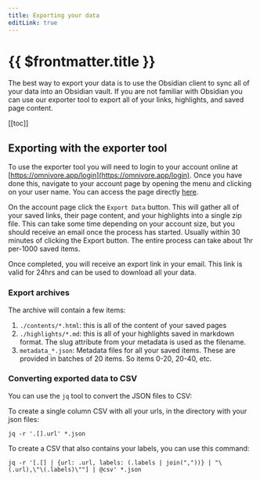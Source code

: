 ```yaml
---
title: Exporting your data
editLink: true
---
```


# {{ $frontmatter.title }}

The best way to export your data is to use the Obsidian client to sync all of your data into an Obsidian vault. If you are not familiar with Obsidian you can use our exporter tool to export all of your links, highlights, and saved page content.

[[toc]]

## Exporting with the exporter tool

To use the exporter tool you will need to login to your account online at [https://omnivore.app/login](https://omnivore.app/login). Once you have done this, navigate to your account page by opening the menu and clicking on your user name. You can access the page directly [here](https://omnivore.app/settings/account).

On the account page click the `Export Data` button. This will gather all of your saved links, their page content, and your highlights into a single zip file. This can take some time depending on your account size, but you should receive an email once the process has started. Usually within 30 minutes of clicking the Export button. The entire process can take about 1hr per-1000 saved items.

Once completed, you will receive an export link in your email. This link is valid for 24hrs and can be used to download all your data.

### Export archives

The archive will contain a few items:

1. `./contents/*.html`: this is all of the content of your saved pages
2. `./highlights/*.md`: this is all of your highlights saved in markdown format. The slug attribute from your metadata is used as the filename.
3. `metadata_*.json`: Metadata files for all your saved items. These are provided in batches of 20 items. So items 0-20, 20-40, etc.

### Converting exported data to CSV

You can use the `jq` tool to convert the JSON files to CSV:

To create a single column CSV with all your urls, in the directory with your json files:

```
jq -r '.[].url' *.json
```

To create a CSV that also contains your labels, you can use this command:

```
jq -r '[.[] | {url: .url, labels: (.labels | join(","))} | "\(.url),\"\(.labels)\""] | @csv' *.json
```
